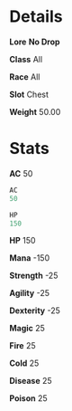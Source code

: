 <!-- TITLE: Huge Metal Hull -->
<!-- SUBTITLE: A giant metal shell from the Alchemical Behemoth underneath Xuolia -->

# Details
**Lore**
**No Drop**

**Class**
All

**Race**
All

**Slot**
Chest

**Weight**
50.00

# Stats

**AC**
50


```perl
AC
50

HP
150
```
**HP**
150

**Mana**
-150

**Strength**
-25

**Agility**
-25

**Dexterity**
-25

**Magic**
25

**Fire**
25

**Cold**
25

**Disease**
25

**Poison**
25